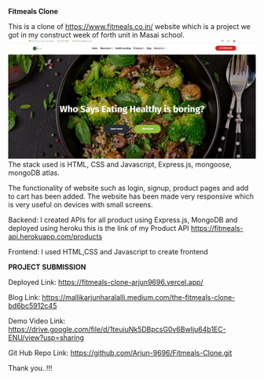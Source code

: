**Fitmeals Clone**

This is a clone of https://www.fitmeals.co.in/ website which is a project we got in my construct week of forth unit in Masai school.
![This is an image](img.jpeg)
The stack used is HTML, CSS and Javascript, Express.js, mongoose, mongoDB atlas.

The functionality of website such as login, signup, product pages and add to cart has been added.
The website has been made very responsive which is very useful on devices with small screens.

Backend: I created APIs for all product using Express.js, MongoDB and deployed using heroku this is the link of my Product API https://fitmeals-api.herokuapp.com/products

Frontend: I used HTML,CSS and Javascript to create frontend

**PROJECT SUBMISSION**

Deployed Link: https://fitmeals-clone-arjun9696.vercel.app/

Blog Link: https://mallikarjunharalalli.medium.com/the-fitmeals-clone-bd6bc5912c45

Demo Video Link: https://drive.google.com/file/d/1teuiuNk5DBpcsG0v6BwIju64b1EC-ENU/view?usp=sharing

Git Hub Repo Link: https://github.com/Arjun-9696/Fitmeals-Clone.git

Thank you..!!!

